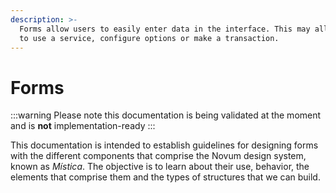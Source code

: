 ```yaml
---
description: >-
  Forms allow users to easily enter data in the interface. This may allow them
  to use a service, configure options or make a transaction.
---
```


# Forms

:::warning
Please note this documentation is being validated at the moment and is **not** implementation-ready
:::

This documentation is intended to establish guidelines for designing forms with the different components that comprise the Novum design system, known as _Mística_. The objective is to learn about their use, behavior, the elements that comprise them and the types of structures that we can build.

